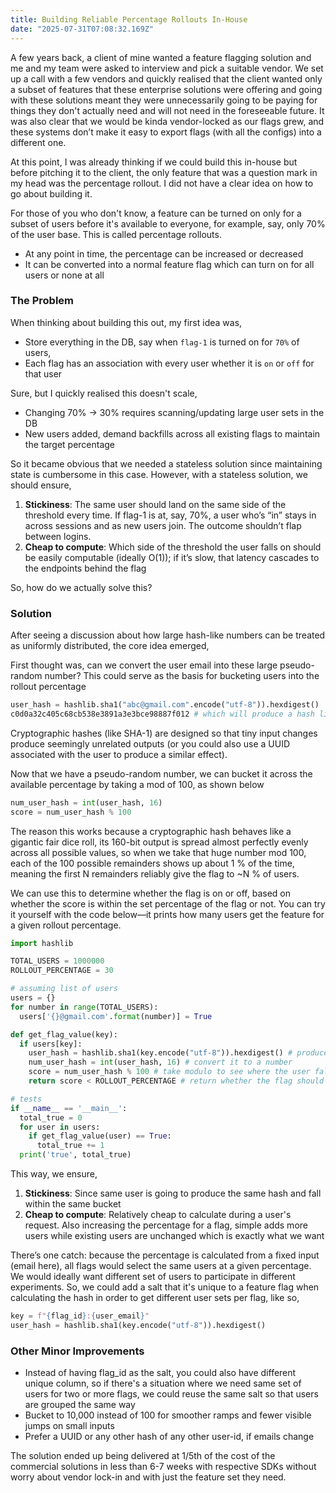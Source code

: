 ```yaml
---
title: Building Reliable Percentage Rollouts In-House
date: "2025-07-31T07:08:32.169Z"
---
```


A few years back, a client of mine wanted a feature flagging solution and me and my team were asked to interview and pick a suitable vendor. We set up a call with a few vendors and quickly realised that the client wanted only a subset of features that these enterprise solutions were offering and going with these solutions meant they were unnecessarily going to be paying for things they don't actually need and will not need in the foreseeable future. It was also clear that we would be kinda vendor-locked as our flags grew, and these systems don’t make it easy to export flags (with all the configs) into a different one.

At this point, I was already thinking if we could build this in-house but before pitching it to the client, the only feature that was a question mark in my head was the percentage rollout. I did not have a clear idea on how to go about building it. 

For those of you who don't know, a feature can be turned on only for a subset of users before it's available to everyone, for example, say, only 70% of the user base. This is called percentage rollouts.
  - At any point in time, the percentage can be increased or decreased
  - It can be converted into a normal feature flag which can turn on for all users or none at all


### The Problem

When thinking about building this out, my first idea was,
- Store everything in the DB, say when `flag-1` is turned on for `70%` of users,
- Each flag has an association with every user whether it is `on` or `off` for that user

Sure, but I quickly realised this doesn't scale,
- Changing 70% → 30% requires scanning/updating large user sets in the DB
- New users added, demand backfills across all existing flags to maintain the target percentage

So it became obvious that we needed a stateless solution since maintaining state is cumbersome in this case. However, with a stateless solution, we should ensure,

1) **Stickiness**: The same user should land on the same side of the threshold every time. If flag-1 is at, say, 70%, a user who’s “in” stays in across sessions and as new users join. The outcome shouldn’t flap between logins.
2) **Cheap to compute**: Which side of the threshold the user falls on should be easily computable (ideally O(1)); if it’s slow, that latency cascades to the endpoints behind the flag

So, how do we actually solve this?

### Solution

After seeing a discussion about how large hash-like numbers can be treated as uniformly distributed, the core idea emerged,

First thought was, can we convert the user email into these large pseudo-random number? This could serve as the basis for bucketing users into the rollout percentage

```python
user_hash = hashlib.sha1("abc@gmail.com".encode("utf-8")).hexdigest()
c0d0a32c405c68cb538e3891a3e3bce98887f012 # which will produce a hash like this
```

Cryptographic hashes (like SHA-1) are designed so that tiny input changes produce seemingly unrelated outputs (or you could also use a UUID associated with the user to produce a similar effect).

Now that we have a pseudo-random number, we can bucket it across the available percentage by taking a mod of 100, as shown below

```python
num_user_hash = int(user_hash, 16)
score = num_user_hash % 100
```

The reason this works because a cryptographic hash behaves like a gigantic fair dice roll, its 160-bit output is spread almost perfectly evenly across all possible values, so when we take that huge number mod 100, each of the 100 possible remainders shows up about 1 % of the time, meaning the first N remainders reliably give the flag to ~N % of users.

We can use this to determine whether the flag is on or off, based on whether the score is within the set percentage of the flag or not.
You can try it yourself with the code below—it prints how many users get the feature for a given rollout percentage.

```python
import hashlib

TOTAL_USERS = 1000000
ROLLOUT_PERCENTAGE = 30

# assuming list of users
users = {}
for number in range(TOTAL_USERS):
  users['{}@gmail.com'.format(number)] = True

def get_flag_value(key):
  if users[key]:
    user_hash = hashlib.sha1(key.encode("utf-8")).hexdigest() # produce the hash with the email
    num_user_hash = int(user_hash, 16) # convert it to a number
    score = num_user_hash % 100 # take modulo to see where the user falls
    return score < ROLLOUT_PERCENTAGE # return whether the flag should be on or off for the user

# tests
if __name__ == '__main__':
  total_true = 0
  for user in users:
    if get_flag_value(user) == True:
      total_true += 1
  print('true', total_true)
```

This way, we ensure,
1) **Stickiness**: Since same user is going to produce the same hash and fall within the same bucket
2) **Cheap to compute**: Relatively cheap to calculate during a user's request. Also increasing the percentage for a flag, simple adds more users while existing users are unchanged which is exactly what we want


There’s one catch: because the percentage is calculated from a fixed input (email here), all flags would select the same users at a given percentage. We would ideally want different set of users to participate in different experiments. So, we could add a salt that it's unique to a feature flag when calculating the hash in order to get different user sets per flag, like so,

```python
key = f"{flag_id}:{user_email}"
user_hash = hashlib.sha1(key.encode("utf-8")).hexdigest()
```

### Other Minor Improvements

- Instead of having flag_id as the salt, you could also have different unique column, so if there's a situation where we need same set of users for two or more flags, we could reuse the same salt so that users are grouped the same way
- Bucket to 10,000 instead of 100 for smoother ramps and fewer visible jumps on small inputs
- Prefer a UUID or any other hash of any other user-id, if emails change

The solution ended up being delivered at 1/5th of the cost of the commercial solutions in less than 6-7 weeks with respective SDKs without worry about vendor lock-in and with just the feature set they need.